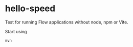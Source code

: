 # hello-speed

Test for running Flow applications without node, npm or Vite.

Start using
```
mvn
```
